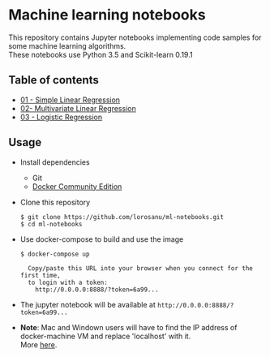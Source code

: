 # Machine learning notebooks

This repository contains Jupyter notebooks implementing code samples for some machine learning algorithms.  
These notebooks use Python 3.5 and Scikit-learn 0.19.1

## Table of contents

* [01 - Simple Linear Regression](http://nbviewer.jupyter.org/github/lorosanu/ml-notebooks/blob/master/notebooks/01_simple_linear_regression.ipynb)
* [02- Multivariate Linear Regression](http://nbviewer.jupyter.org/github/lorosanu/ml-notebooks/blob/master/notebooks/02_multivariate_linear_regression.ipynb)
* [03 - Logistic Regression](http://nbviewer.jupyter.org/github/lorosanu/ml-notebooks/blob/master/notebooks/03_logistic_regression.ipynb)

## Usage

* Install dependencies
  * Git
  * [Docker Community Edition](https://www.docker.com/community-edition#/download)

* Clone this repository

    ```
    $ git clone https://github.com/lorosanu/ml-notebooks.git
    $ cd ml-notebooks
    ```

* Use docker-compose to build and use the image 

    ```
    $ docker-compose up

      Copy/paste this URL into your browser when you connect for the first time,
      to login with a token:
        http://0.0.0.0:8888/?token=6a99...
    ```

* The jupyter notebook will be available at `http://0.0.0.0:8888/?token=6a99...`

* __Note__: Mac and Windown users will have to find the IP address of docker-machine VM and replace 'localhost' with it.  
More [here](https://docs.docker.com/docker-for-windows/troubleshoot/#limitations-of-windows-containers-for-localhost-and-published-ports).
